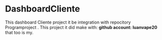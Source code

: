 # DashboardCliente
This dashboard Cliente project it be integration with repocitory Programproject . 
This project it did make with: __github account: luanvape20__ that too is my.
